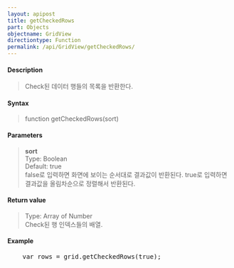 ```yaml
---
layout: apipost
title: getCheckedRows
part: Objects
objectname: GridView
directiontype: Function
permalink: /api/GridView/getCheckedRows/
---
```



#### Description

> Check된 데이터 행들의 목록을 반환한다.

#### Syntax

> function getCheckedRows(sort)

#### Parameters

> **sort**  
> Type: Boolean  
> Default: true  
> false로 입력하면 화면에 보이는 순서대로 결과값이 반환된다. true로 입력하면 결과값을 올림차순으로 정렬해서 반환된다.  

#### Return value

> Type: Array of Number  
> Check된 행 인덱스들의 배열.

#### Example

<pre class="prettyprint">
    var rows = grid.getCheckedRows(true);
</pre>




